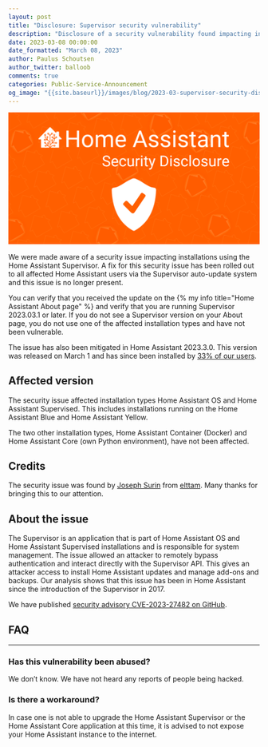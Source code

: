 ```yaml
---
layout: post
title: "Disclosure: Supervisor security vulnerability"
description: "Disclosure of a security vulnerability found impacting installations using the Home Assistant Supervisor."
date: 2023-03-08 00:00:00
date_formatted: "March 08, 2023"
author: Paulus Schoutsen
author_twitter: balloob
comments: true
categories: Public-Service-Announcement
og_image: "{{site.baseurl}}/images/blog/2023-03-supervisor-security-disclosure/social.png"
---
```


![Attention please read](/images/blog/2023-03-supervisor-security-disclosure/social.png)

We were made aware of a security issue impacting installations using
the Home Assistant Supervisor. A fix for this security issue has been rolled
out to all affected Home Assistant users via the Supervisor auto-update system
and this issue is no longer present.

You can verify that you received the update on the {% my info title="Home Assistant About page" %}
and verify that you are running Supervisor 2023.03.1 or later. If you do not
see a Supervisor version on your About page, you do not use one of the affected
installation types and have not been vulnerable.

The issue has also been mitigated in Home Assistant 2023.3.0. This version
was released on March 1 and has since been installed by [33% of our users][analytics].

[analytics]: https://analytics.home-assistant.io/

## Affected version

The security issue affected installation types Home Assistant OS and
Home Assistant Supervised. This includes installations running on the
Home Assistant Blue and Home Assistant Yellow.

The two other installation types, Home Assistant Container (Docker) and
Home Assistant Core (own Python environment), have not been affected.

## Credits

The security issue was found by [Joseph Surin] from [elttam]. Many thanks for bringing this to our attention.

[Joseph Surin]: https://jsur.in
[elttam]: https://www.elttam.com/

## About the issue

The Supervisor is an application that is part of Home Assistant OS
and Home Assistant Supervised installations and is responsible for
system management. The issue allowed an attacker to remotely bypass
authentication and interact directly with the Supervisor API. This gives
an attacker access to install Home Assistant updates and manage add-ons
and backups. Our analysis shows that this issue has been in Home Assistant
since the introduction of the Supervisor in 2017.

We have published [security advisory CVE-2023-27482 on GitHub][advisory].

[advisory]: https://github.com/home-assistant/core/security/advisories/GHSA-2j8f-h4mr-qr25

## FAQ

---

### Has this vulnerability been abused?

We don’t know. We have not heard any reports of people being hacked.

### Is there a workaround?

In case one is not able to upgrade the Home Assistant Supervisor or the
Home Assistant Core application at this time, it is advised to not expose
your Home Assistant instance to the internet.

